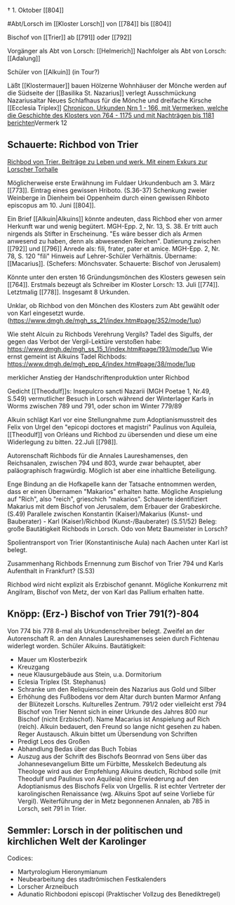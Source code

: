 † 1. Oktober [[804]]

#Abt/Lorsch im [[Kloster Lorsch]] von [[784]] bis [[804]]

Bischof von [[Trier]] ab [[791]] oder [[792]]

Vorgänger als Abt von Lorsch: [[Helmerich]]
Nachfolger als Abt von Lorsch: [[Adalung]]

Schüler von [[Alkuin]] (in Tour?)

Läßt [[Klostermauer]] bauen
Hölzerne Wohnhäuser der Mönche werden auf die Südseite der [[Basilika St. Nazarius]] verlegt
Ausschmückung Nazariusaltar
Neues Schlafhaus für die Mönche und dreifache Kirsche [[Ecclesia Triplex]] [Chronicon. Urkunden Nrn 1 - 166, mit Vermerken, welche die Geschichte des Klosters von 764 - 1175 und mit Nachträgen bis 1181 berichten](zotero://select/library/items/E7KL9W8E)Vermerk 12

## Schauerte: Richbod von Trier
[Richbod von Trier. Beiträge zu Leben und werk. Mit einem Exkurs zur Lorscher Torhalle](zotero://select/library/items/B6CKUH8I)

Möglicherweise erste Erwähnung im Fuldaer Urkundenbuch am 3. März [[773]]. Eintrag eines gewissen Hriboto. (S.36-37)
Schenkung zweier Weinberge in Dienheim bei Oppenheim durch einen gewissen Rihboto episcopus am 10. Juni [[804]].

Ein Brief [[Alkuin|Alkuins]] könnte andeuten, dass Richbod eher von armer Herkunft war und wenig begütert. MGH-Epp. 2, Nr. 13, S. 38. Er tritt auch nirgends als Stifter in Erscheinung.
"Es wäre besser dich als Armen anwesend zu haben, denn als abwesenden Reichen". Datierung zwischen [[792]] und [[796]]
Anrede als: fili, frater, pater et amice. MGH-Epp. 2, Nr. 78, S. 120
"fili" Hinweis auf Lehrer-Schüler Verhältnis.
Übername: [[Macarius]]. (Schefers: Mönchsvater. Schauerte: Bischof von Jerusalem)

Könnte unter den ersten 16 Gründungsmönchen des Klosters gewesen sein [[764]].
Erstmals bezeugt als Schreiber im Kloster Lorsch: 13. Juli [[774]]. Letztmalig [[778]]. Insgesamt 8 Urkunden.

Unklar, ob Richbod von den Mönchen des Klosters zum Abt gewählt oder von Karl eingesetzt wurde. (https://www.dmgh.de/mgh_ss_21/index.htm#page/352/mode/1up)

Wie steht Alcuin zu Richbods Verehrung Vergils?
Tadel des Sigulfs, der gegen das Verbot der Vergil-Lektüre verstoßen habe: https://www.dmgh.de/mgh_ss_15_1/index.htm#page/193/mode/1up
Wie ernst gemeint ist Alkuins Tadel Richbods: https://www.dmgh.de/mgh_epp_4/index.htm#page/38/mode/1up

merklicher Anstieg der Handschriftenproduktion unter Richbod

Gedicht [[Theodulf]]s: Insepulcro sancti Nazarii (MGH Poetae 1, Nr.49, S.549)
vermutlicher Besuch in Lorsch während der Winterlager Karls in Worms zwischen 789 und 791, oder schon im Winter 779/89

Alkuin schlägt Karl vor eine Stellungnahme zum Adoptianismusstreit des Felix von Urgel den "epicopi doctores et magistri" Paulinus von Aquileia, [[Theodulf]] von Orléans und Richbod zu übersenden und diese um eine Widerlegung zu bitten. 22.Juli [[798]]. 

Autorenschaft Richbods für die Annales Laureshamenses, den Reichsanalen, zwischen 794 und 803, wurde zwar behauptet, aber paläographisch fragwürdig. Möglich ist aber eine inhaltliche Beteiligung.

Enge Bindung an die Hofkapelle kann der Tatsache entnommen werden, dass er einen Übernamen "Makarios" erhalten hatte. Mögliche Anspielung auf "Rich", also "reich", grieschich "makarios". Schauerte identifiziert Makarius mit dem Bischof von Jerusalem, dem Erbauer der Grabeskirche. (S.49) Parallele zwischen Konstantin (Kaiser)/Makarius (Kunst- und Bauberater) - Karl (Kaiser)/Richbod (Kunst-/Bauberater) (S.51/52) Beleg: große Bautätigkeit Richbods in Lorsch. Odo von Metz Baumeister in Lorsch?

Spolientransport von Trier (Konstantinische Aula) nach Aachen unter Karl ist belegt.

Zusammenhang Richbods Ernennung zum Bischof von Trier 794 und Karls Aufenthalt in Frankfurt? (S.53)

Richbod wird nicht explizit als Erzbischof genannt. Mögliche Konkurrenz mit Angilram, Bischof von Metz, der von Karl das Pallium erhalten hatte.

## Knöpp: (Erz-) Bischof von Trier 791(?)-804
Von 774 bis 778 8-mal als Urkundenschreiber belegt.
Zweifel an der Autorenschaft R. an den Annales Laureshamenses seien durch Fichtenau widerlegt worden.
Schüler Alkuins.
Bautätigkeit:
- Mauer um Klosterbezirk
- Kreuzgang
- neue Klausurgebäude aus Stein, u.a. Dormitorium
- Eclesia Triplex (St. Stephanus)
- Schranke um den Reliquienschrein des Nazarius aus Gold und Silber
- Erhöhung des Fußbodens vor dem Altar durch bunten Marmor
Anfang der Blütezeit Lorschs. Kulturelles Zentrum.
791/2 oder vielleicht erst 794 Bischof von Trier
Nennt sich in einer Urkunde des Jahres 800 nur Bischof (nicht Erzbischof).
Name Macarius ist Anspielung auf Rich (reich).
Alkuin bedauert, den Freund so lange nicht gesehen zu haben.
Reger Austausch. Alkuin bittet um Übersendung von Schriften
- Predigt Leos des Großen
- Abhandlung Bedas über das Buch Tobias
- Auszug aus der Schrift des Bischofs Beornrad von Sens über das Johannesevangelium
Bitte um Fürbitte, Messkelch
Bedeutung als Theologe wird aus der Empfehlung Alkuins deutich, Richbod solle (mit Theodulf und Paulinus von Aquileia) eine Erwiederung auf den Adoptianismus des Bischofs Felix von Urgellis.
R ist echter Vertreter der karolingischen Renaissance (wg. Alkuins Spot auf seine Vorliebe für Vergil).
Weiterführung der in Metz begonnenen Annalen, ab 785 in Lorsch, seit 791 in Trier.


## Semmler: Lorsch in der politischen und kirchlichen Welt der Karolinger
Codices:
- Martyrologium Hieronymianum
- Neubearbeitung des stadtrömischen Festkalenders
- Lorscher Arzneibuch
- Adunatio Richbodoni episcopi (Praktischer Vollzug des Benediktregel) 